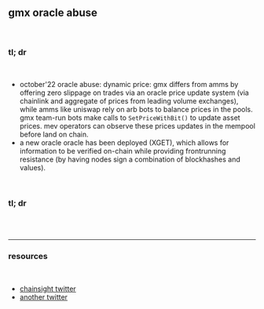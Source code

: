 ## gmx oracle abuse


<br>

### tl; dr

<br>


* october'22 oracle abuse: dynamic price: gmx differs from amms by offering zero slippage on trades via an oracle price update system (via chainlink and aggregate of prices from leading volume exchanges), while amms like uniswap rely on arb bots to balance prices in the pools. gmx team-run bots make calls to `SetPriceWithBit()` to update asset prices. mev operators can observe these prices updates in the mempool before land on chain.
* a new oracle oracle has been deployed (XGET), which allows for information to be verified on-chain while providing frontrunning resistance (by having nodes sign a combination of blockhashes and values).


<br>

### tl; dr 

<br>



<br>

---

### resources

<br>

* [chainsight twitter](https://twitter.com/ChainsightLabs/status/1580208615654584321?s=20&t=-FG5kQ_7kAKhLnbuk05wSg)
* [another twitter](https://twitter.com/wilburforce_/status/1571891338097860608)
